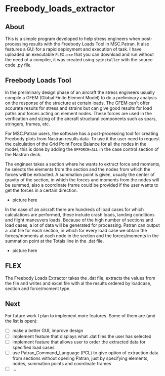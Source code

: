 # Freebody_loads_extractor

## About

This is a simple program developed to help stress engineers when post-processing results with the Freebody Loads Tool in MSC.Patran. It also features a GUI for a rapid deployment and execution of task. I have uploaded an executable `FLEX.exe` that you can download and run without the need of a compiler, it was created using  `pyinstaller` wtih the source code .py file.

## Freebody Loads Tool 

In the preliminary design phase of an aircraft the stress engineers usually compile a GFEM (Global Finite Element Model) to do a preliminary analysis on the response of the structure at certain loads. The GFEM can't offer accurate results for stress and strains but can give good results for load paths and forces acting on element nodes. These forces are used in the verification and sizing of the aircraft structural components such as spars, stringers, frames, etc.

For MSC.Patran users, the software has a post-processing tool for creating Freebody plots from Nastran results data. To use it the user need to request the calculation of the Grid Point Force Balance  for all the nodes in the model, this is done by adding the  `GPFORCE=ALL` in the case control section of the Nastran deck.

The engineer takes a section where he wants to extract force and moments, he selects the elements from the section and the nodes from which the forces will be extracted. A summation point is given, usually the center of gravity of the section, in which the forces and moments from the nodes will be summed, also a coordinate frame could be provided if the user wants to get the forces in a certain direction.

- picture here

In the case of an aircraft there are hundreds of load cases for which calculations are performed, these include crash loads, landing conditions and flight maneuvers loads. Because of the high number of sections and load cases, a lot of data will be generated for processing. Patran can output a .dat file for each section, in which for every load case we obtain the forces/moments at each node in the section and the forces/moments in the summation point at the Totals line in the .dat file.

- picture here

## FLEX

The Freebody Loads Extractor takes the .dat file, extracts the values from the file and writes and excel file with al the results ordered by loadcase, section and force/moment type.

## Next

For future work I plan to implement more features. Some of them are (and the list is open):

- [ ] make a better GUI, improve design
- [ ] implement feature that displays what .dat files the user has selected
- [ ] implement feature that allows user to order the extracted data for specified load cases
- [ ] use Patran_Command_Language (PCL) to give option of extraction data from sections without opening Patran, just by specifying elements, nodes, summation points and coordinate frames
- [ ] ...